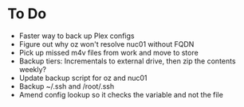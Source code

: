 # To Do
* Faster way to back up Plex configs
* Figure out why oz won't resolve nuc01 without FQDN
* Pick up missed m4v files from work and move to store
* Backup tiers: Incrementals to external drive, then zip the contents weekly?
* Update backup script for oz and nuc01
* Backup ~/.ssh and /root/.ssh
* Amend config lookup so it checks the variable and not the file
 
